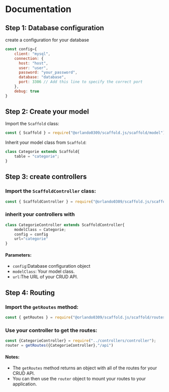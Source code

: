 # Documentation

## Step 1: Database configuration
create a configuration for your database
```javascript
const config={
    client: "mysql",
    connection: {
      host: "host",
      user: "user",
      password: "your_password",
      database: "database",
      port: 3306 // Add this line to specify the correct port
    },
    debug: true
}
```

## Step 2: Create your model
Import the `Scaffold` class:
```javascript
const { Scaffold } = require("@orlando0309/scaffold.js/scaffold/model");

```
Inherit your model class from `Scaffold`:

```javascript
class Categorie extends Scaffold{
    table = "categorie";
}
```

## Step 3: create controllers

### Import the `ScaffoldController` class:

```javascript
const { ScaffoldController } = require("@orlando0309/scaffold.js/scaffold/controller");

```

### inherit your controllers with
```javascript
class CategorieController extends ScaffoldController{
    modelClass = Categorie;
    config = config
    url="categorie"
}
```
#### Parameters:
* `config`:Database configuration object
* `modelClass`: Your model class.
* `url`:The URL of your CRUD API.

## Step 4: Routing

### Import the `getRoutes` method:
```javascript
const { getRoutes } = require("@orlando0309/scaffold.js/scaffold/routes");
```

### Use your controller to get the routes:

```javascript
const {CategorieController} = require("../controllers/controller");
router = getRoutes({CategorieController},"/api")
```
#### Notes:

* The `getRoutes` method returns an object with all of the routes for your CRUD API.
* You can then use the `router` object to mount your routes to your application.
